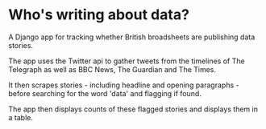 # Who's writing about data?
A Django app for tracking whether British broadsheets are publishing data stories.

The app uses the Twitter api to gather tweets from the timelines of The Telegraph as well as BBC News, The Guardian and The Times.

It then scrapes stories - including headline and opening paragraphs - before searching for the word 'data' and flagging if found.

The app then displays counts of these flagged stories and displays them in a table.
